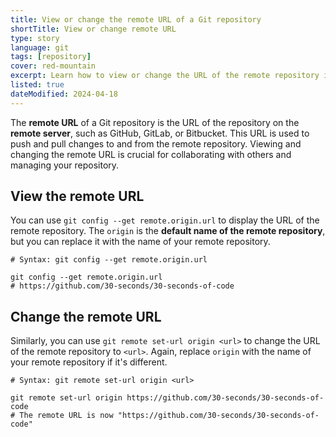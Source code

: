 ```yaml
---
title: View or change the remote URL of a Git repository
shortTitle: View or change remote URL
type: story
language: git
tags: [repository]
cover: red-mountain
excerpt: Learn how to view or change the URL of the remote repository in Git.
listed: true
dateModified: 2024-04-18
---
```


The **remote URL** of a Git repository is the URL of the repository on the **remote server**, such as GitHub, GitLab, or Bitbucket. This URL is used to push and pull changes to and from the remote repository. Viewing and changing the remote URL is crucial for collaborating with others and managing your repository.

## View the remote URL

You can use `git config --get remote.origin.url` to display the URL of the remote repository. The `origin` is the **default name of the remote repository**, but you can replace it with the name of your remote repository.

```shell
# Syntax: git config --get remote.origin.url

git config --get remote.origin.url
# https://github.com/30-seconds/30-seconds-of-code
```

## Change the remote URL

Similarly, you can use `git remote set-url origin <url>` to change the URL of the remote repository to `<url>`. Again, replace `origin` with the name of your remote repository if it's different.

```shell
# Syntax: git remote set-url origin <url>

git remote set-url origin https://github.com/30-seconds/30-seconds-of-code
# The remote URL is now "https://github.com/30-seconds/30-seconds-of-code"
```
